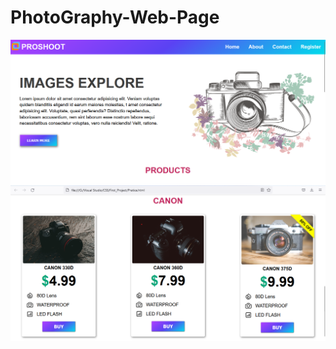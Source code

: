 # PhotoGraphy-Web-Page

<img align="right" alt="Coding" src="https://github.com/jawadsamiulhaq/PhotoGraphy-Web-Page/blob/main/Web%20Page%20(1).png">

<img align="right" alt="Coding" src="https://github.com/jawadsamiulhaq/PhotoGraphy-Web-Page/blob/main/Web%20Page%20(2).png">
